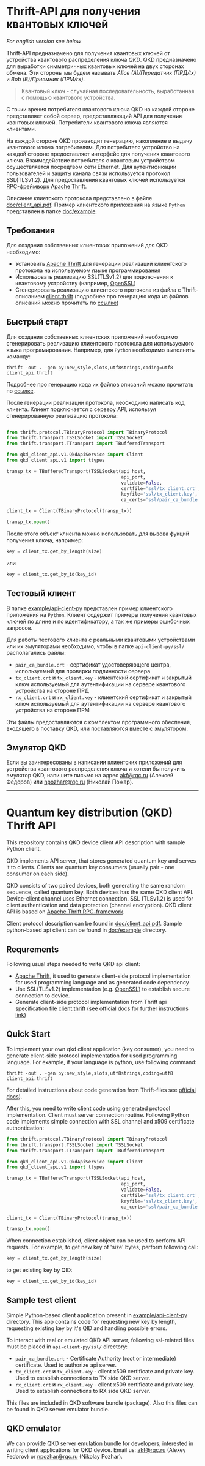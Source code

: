 # Thrift-API для получения квантовых ключей

*For english version see below*

Thrift-API предназначено для получения квантовых ключей от устройства квантового распределения ключа *QKD*. QKD предназначено для выработки симметричных квантовых ключей на двух сторонах обмена. Эти стороны мы будем называть *Alice (A)/Передатчик (ПРД/tx)* и *Bob (B)/Приемник (ПРМ/rx)*.

> Квантовый ключ - случайная последовательность, выработанная с помощью квантового устройства.

С точки зрения потребителя квантового ключа QKD на каждой стороне представляет собой сервер, предоставляющий API для получения квантовых ключей.
Потребители квантового ключа являются клиентами.

На каждой стороне QKD производит генерацию, накопление и выдачу квантового ключа потребителям. Для потребителя устройство на каждой стороне предоставляет интерфейс для получения квантового ключа. Взаимодействие потребителя с квантовым устройством осуществляется посредтвом сети Ethernet. Для аутентификации пользователей и защиты канала связи используется протокол SSL(TLSv1.2). Для предоставления квантовых ключей используется [RPC-фреймворк Apache Thrift][1].

Описание клиетского протокола представлено в файле [doc/client_api.pdf](doc/client_api.pdf). Пример клиентского приложения на языке `Python` представлен в папке [doc/example][2].

## Требования

Для создания собственных клиентских приложений для QKD необходимо:
- Установить [Apache Thrift][1] для генерации реализаций клиентского протокола на используемом языке программирования
- Использовать реализацию SSL(TLSv1.2) для подключения к квантовому устройству (например, [OpenSSL](https://www.openssl.org/))
- Сгенерировать реализацию клиентского протокола из файла с Thrift-описанием [client.thrift](client.thrift) (подробнее про генерацию кода из файлов описаний можно прочитать по [ссылке][1])

## Быстрый старт

Для создания собственных клиентских приложений необходимо сгенерировать реализацию клиентского протокола для используемого языка програмирования. Например, для `Python` необходимо выполнить команду:

```
thrift -out . -gen py:new_style,slots,utf8strings,coding=utf8 client_api.thrift
```

Подробнее про генерацию кода их файлов описаний можно прочитать по [ссылке][1].

После генерации реализации протокола, необходимо написать код клиента. Клиент подключается с серверу API, используя сгенерированную реализацию протокола:

```Python

from thrift.protocol.TBinaryProtocol import TBinaryProtocol
from thrift.transport.TSSLSocket import TSSLSocket
from thrift.transport.TTransport import TBufferedTransport

from qkd_client_api.v1.QkdApiService import Client
from qkd_client_api.v1 import ttypes

transp_tx = TBufferedTransport(TSSLSocket(api_host,
                                          api_port,
                                          validate=False,
                                          certfile='ssl/tx_client.crt',
                                          keyfile='ssl/tx_client.key',
                                          ca_certs='ssl/pair_ca_bundle.crt'))

client_tx = Client(TBinaryProtocol(transp_tx))

transp_tx.open()
```

После этого объект клиента можно использовать для вызова фукций получения ключа, например:

```Python
key = client_tx.get_by_length(size)
```
или

```Python
key = client_tx.get_by_id(key_id)
```

## Тестовый клиент

В папке [example/api-clent-py](example/api-clent-py) представлен пример клиентского приложения на `Python`. Клиент содержит примеры получения квантовых ключей по длине и по идентификатору, а так же примеры ошибочных запросов.

Для работы тестового клиента с реальными квантовыми устройствами или их эмуляторами необходимо, чтобы в папке `api-client-py/ssl/` располагались файлы:
- `pair_ca_bundle.crt` - сертификат удостоверяющего центра, используемый для проверки подлинности сервера
- `tx_client.crt` и `tx_client.key` - клиентский сертификат и закрытый ключ используемый для аутентификации на сервере квантового устройства на стороне ПРД
- `rx_client.crt` и `rx_client.key` - клиентский сертификат и закрытый ключ используемый для аутентификации на сервере квантового устройства на стороне ПРМ

Эти файлы предоставляются с комплектом программного обеспечия, входящего в поставку QKD, или поставляются вместе с эмулятором.

## Эмулятор QKD

Если вы заинтересованы в написании клиентских приложений для устройства квантового распределения ключа и хотели бы получить эмулятор QKD, напишите письмо на адрес <akf@rqc.ru> (Алексей Федоров) или <npozhar@rqc.ru> (Николай Пожар).

--------------

# Quantum key distribution (QKD) Thrift API

This repository contains QKD device client API description with sample Python client.

QKD implements API server, that stores generated quantum key and serves it to clients. Clients are quantum key consumers (usually pair - one consumer on each side).

QKD consists of two paired devices, both generating the same random sequence, called quantum key. Both devices has the same QKD client API. Device-client channel uses Ethernet connection. SSL (TLSv1.2) is used for client authentication and data protection (channel encryption). QKD client API is based on [Apache Thrift RPC-framework][1].

Client protocol description can be found in [doc/client_api.pdf](doc/client_api.pdf). Sample python-based api client can be found in [doc/example][2] directory.

## Requrements

Following usual steps needed to write QKD api client:
- [Apache Thrift][1], it used to generate client-side protocol implementation for used programming language and as generated code dependency
- Use SSL(TLSv1.2) implementation (e.g. [OpenSSL](https://www.openssl.org/)) to establish secure connection to device.
- Generate client-side protocol implementation from Thrift api specification file [client.thrift](client.thrift) (see official docs for further instructions [link][1])

## Quick Start

To implement your own qkd client application (key consumer), you need to generate client-side protocol implementation for used programming language. For example, if your language is python, use following command:
```
thrift -out . -gen py:new_style,slots,utf8strings,coding=utf8 client_api.thrift
```

For detailed instructions about code generation from Thrift-files see [official docs][1]).

After this, you need to write client code using generated protocol implementation. Client must server connection routine. Following Python code implements simple connection with SSL channel and x509 certificate authontication:

```Python
from thrift.protocol.TBinaryProtocol import TBinaryProtocol
from thrift.transport.TSSLSocket import TSSLSocket
from thrift.transport.TTransport import TBufferedTransport

from qkd_client_api.v1.QkdApiService import Client
from qkd_client_api.v1 import ttypes

transp_tx = TBufferedTransport(TSSLSocket(api_host,
                                          api_port,
                                          validate=False,
                                          certfile='ssl/tx_client.crt',
                                          keyfile='ssl/tx_client.key',
                                          ca_certs='ssl/pair_ca_bundle.crt'))

client_tx = Client(TBinaryProtocol(transp_tx))

transp_tx.open()
```

When connection established, client object can be used to perform API requests. For example, to get new key of 'size' bytes, perform following call:

```Python
key = client_tx.get_by_length(size)
```
to get existing key by QID:

```Python
key = client_tx.get_by_id(key_id)
```

## Sample test client

Simple Python-based client application present in [example/api-clent-py](example/api-clent-py) directory. This app contains code for requesting new key by length, requesting existing key by it's QID and handling possible errors.

To interact with real or emulated QKD API server, following ssl-related files must be placed in `api-client-py/ssl/` directory:
- `pair_ca_bundle.crt` - Certificate Authority (root or intermediate) certificate. Used to authorize api server.
- `tx_client.crt` и `tx_client.key` - client x509 certificate and private key. Used to establish connections to TX side QKD server.
- `rx_client.crt` и `rx_client.key` - client x509 certificate and private key. Used to establish connections to RX side QKD server.

This files are included in QKD software bundle (package). Also this files can be found in QKD server emulator bundle.

## QKD emulator

We can provide QKD server emulation bundle for developers, interested in writing client applications for QKD device. Email us: <akf@rqc.ru> (Alexey Fedorov) or <npozhar@rqc.ru> (Nikolay Pozhar).

[1]: https://thrift.apache.org/
[2]: https://github.com/RQC-QKD-Software/QRate-Client-API/tree/master/example
